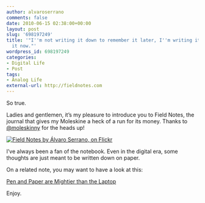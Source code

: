```yaml
---
author: alvaroserrano
comments: false
date: 2010-06-15 02:38:00+00:00
layout: post
slug: '698197249'
title: '"I''m not writing it down to remember it later, I''m writing it down to remember
  it now."'
wordpress_id: 698197249
categories:
- Digital Life
- Post
tags:
- Analog Life
external-url: http://fieldnotes.com
---
```


So true.

Ladies and gentlemen, it’s my pleasure to introduce you to Field Notes, the journal that gives my Moleskine a heck of a run for its money. Thanks to [@moleskinny](http://twitter.com/moleskinny/status/16157304740) for the heads up!

[![Field Notes by Álvaro Serrano, on Flickr](/assets/images/flickr/14890577949_7ca9c3574d_o.jpg)](https://www.flickr.com/photos/analogsenses/14890577949)

I’ve always been a fan of the notebook. Even in the digital era, some thoughts are just meant to be written down on paper.

On a related note, you may want to have a look at this:

[Pen and Paper are Mightier than the Laptop](http://www.ventureblog.com/articles/2009/09/pen_and_paper_are_mightier_than_the_laptop.php)

Enjoy.
